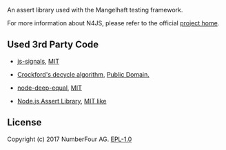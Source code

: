 <!---
Copyright (c) 2017 NumberFour AG.
All rights reserved. This program and the accompanying materials
are made available under the terms of the Eclipse Public License v1.0
which accompanies this distribution, and is available at
http://www.eclipse.org/legal/epl-v10.html

Contributors:
  NumberFour AG - Initial API and implementation
--->

An assert library used with the Mangelhaft testing framework.

For more information about N4JS, please refer to the official [project home](https://numberfour.github.io/n4js).

## Used 3rd Party Code
- [js-signals](https://github.com/millermedeiros/js-signals), [MIT](http://www.opensource.org/licenses/mit-license.php)

- [Crockford's decycle algorithm](https://github.com/douglascrockford/JSON-js/blob/master/cycle.js), [Public Domain.](https://raw.githubusercontent.com/douglascrockford/JSON-js/master/cycle.js)
- [node-deep-equal](https://github.com/substack/node-deep-equal), [MIT](https://raw.githubusercontent.com/substack/node-deep-equal/master/LICENSE)
- [Node.js Assert Library](https://raw.githubusercontent.com/nodejs/node/master/lib/assert.js), [MIT like](https://raw.githubusercontent.com/nodejs/node/master/lib/assert.js)

## License

Copyright (c) 2017 NumberFour AG.
[EPL-1.0](http://www.eclipse.org/legal/epl-v10.html)

